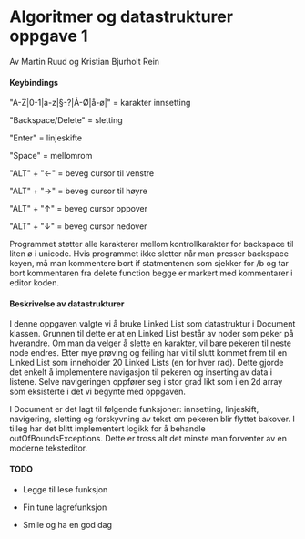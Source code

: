 # Algoritmer og datastrukturer oppgave 1
Av Martin Ruud og Kristian Bjurholt Rein 

<h4> Keybindings </h4>

"A-Z|0-1|a-z|§-?|Å-Ø|å-ø|" = karakter innsetting

"Backspace/Delete" = sletting
 
"Enter" = linjeskifte

"Space" = mellomrom

"ALT" + "←" = beveg cursor til venstre

"ALT" + "→" = beveg cursor til høyre

"ALT" + "↑" = beveg cursor oppover

"ALT" + "↓" = beveg cursor nedover

Programmet støtter alle karakterer mellom kontrollkarakter for backspace til liten ø i unicode.
Hvis programmet ikke sletter når man presser backspace keyen, må man kommentere bort if statmentenen som sjekker for /b og tar bort kommentaren fra delete function begge er markert med kommentarer i editor koden. 




<h4> Beskrivelse av datastrukturer </h4> 
I denne oppgaven valgte vi å bruke Linked List som datastruktur i Document klassen. Grunnen til dette er at en Linked List består av noder som peker på hverandre. Om man da velger å slette en karakter, vil bare pekeren til neste node endres. Etter mye prøving og feiling har vi til slutt kommet frem til en Linked List som inneholder 20 Linked Lists (en for hver rad). Dette gjorde det enkelt å implementere navigasjon til pekeren og inserting av data i listene. Selve navigeringen oppfører seg i stor grad likt som i en 2d array som eksisterte i det vi begynte med oppgaven. 

I Document er det lagt til følgende funksjoner: innsetting, linjeskift, navigering, sletting og forskyvning av tekst om pekeren blir flyttet bakover. I tilleg har det blitt implementert logikk for å behandle outOfBoundsExceptions. Dette er tross alt det minste man forventer av en moderne teksteditor. 

<h4>TODO</h4>

 + Legge til lese funksjon
 
 + Fin tune lagrefunksjon

 + Smile og ha en god dag
